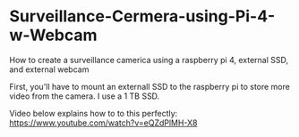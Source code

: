 # Surveillance-Cermera-using-Pi-4-w-Webcam
How to create a surveillance camerica using a raspberry pi 4, external SSD, and external webcam


First, you'll have to mount an externall SSD to the raspberry pi to store more video from the camera. I use a 1 TB SSD. 

Video below explains how to to this perfectly:
https://www.youtube.com/watch?v=eQZdPlMH-X8


